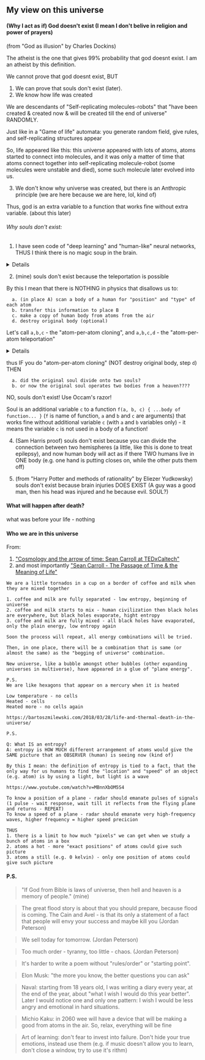 ## My view on this universe

#### (Why I act as if) God doesn't exist (I mean I don't belive in religion and power of prayers)

(from "God as illusion" by Charles Dockins)

The atheist is the one that gives 99% probability that god doesnt exist. I am an atheist by this definition.

We cannot prove that god doesnt exist, BUT

1. We can prove that souls don't exist (later).
2. We know how life was created

We are descendants of "Self-replicating molecules-robots" that "have been created & created now & will be created till the end of universe" RANDOMLY.

Just like in a "Game of life" automata: you generate random field, give rules, and self-replicating structures appear

So, life appeared like this: this universe appeared with lots of atoms, atoms started to connect into molecules, and it was only a matter of time that atoms connect together into self-replicating molecule-robot (some molecules were unstable and died), some such molecule later evolved into us.

3. We don't know why universe was created, but there is an Anthropic principle (we are here because we are here, lol, kind of)

Thus, god is an extra variable to a function that works fine without extra variable. (about this later)

###### Why souls don't exist:

1. I have seen code of "deep learning" and "human-like" neural networks, THUS I think there is no magic soup in the brain.

<details><pre>
    "Human-like" neural network works like this:

    a. each "axon" is just a number from 0.0 to 1.0 (represented as a data, a number, it really exists, not virtual, not only in code, and can be updated, this is a memory)
    b. IF the state of "axon" is more or equal to 0.5 THEN signal goes through axon ELSE doesnt
    c. "axon" have 1 input and 1 output
    d. "neuron" is just a connection, only in code, it collects input from axons, finds average input (sum of inputs divided by length of an input array) and outputs input to other axons

    Process

    You input an image data, like `[0.0, 1.0, 0.5]` (where 0 is white, 1 is black, 0.5 is gray).

    It goes through axons and neurons, and can output for example:
      an array `[0.0, 0.5]` which is the location of eyes for example
      OR just a one number DO_I_SEE_A_DOG (probability from 0.0 to 1.0)

    1. FOR EXAMPLE your neural network outputted DO_I_SEE_A_DOG probability 0.0 on an image with a dog. You know the probability should be 1.0. HOW TO UPDATE WEIGHTS so that is outputs 1.0 number?
    2. You make a copy of your neural network, You update RANDOMLY the weights, +0.1 to one weight, -0.1 to other weight of axon
    3. IF new neural network weights a better THEN replace old "brain" with new "brain" ELSE discard "new" brain, try again to create a "new" brain.

    ```javascript
    # image = load_image()
    image = [
      0.0, # white
      1.0, # black
      0.5, # grey
    ]

    const numberOfInputs = 3 # image.length - 1
    const numberOfNeuronsInHiddenLayer = 4 # there is only one hidden layer, but could be many
    const numberOfOutputs = 1 # because the doISeeDogProbability is only one number from 0.0 (zero percent probability) to 1.0 (100 percent probability)

    const makeAnArrayOfZerosWithLenght = (lengthOfArray) = Array.from({length: lengthOfArray}, () => 0.0)

    assert(makeAnArrayOfZerosWithLenght(3), [0.0, 0.0, 0.0])

    const axonsFromInputToLayer1 = [
      makeAnArrayOfZerosWithLenght(numberOfNeuronsInHiddenLayer), # 1st input to hidden layer
      makeAnArrayOfZerosWithLenght(numberOfNeuronsInHiddenLayer), # 2d input to hidden layer
      makeAnArrayOfZerosWithLenght(numberOfNeuronsInHiddenLayer), # 3d input to hidden layer
      makeAnArrayOfZerosWithLenght(numberOfNeuronsInHiddenLayer), # 4th input to hidden layer
    ]

    const axonsFromLayer1ToOutput = makeAnArrayOfZerosWithLenght(numberOfNeuronsInHiddenLayer)

    TODO: finish
    ```
   </pre>

   <img src="https://user-images.githubusercontent.com/7573215/162324220-cdc1699b-7090-4d9e-be93-2d72ef67adb4.png" alt="Banner" width="100%">
</details>


2. (mine) souls don't exist because the teleportation is possible

By this I mean that there is NOTHING in physics that disallows us to:

```
  a. (in place A) scan a body of a human for "position" and "type" of each atom
  b. transfer this information to place B
  c. make a copy of human body from atoms from the air
  d. destroy original body (optional)
```

Let's call `a,b,c` - the "atom-per-atom cloning", and `a,b,c,d` - the "atom-per-atom teleportation"

<details><pre>
I believe, the thought process of a new human will start from where the old body stopped thinking, because the memory is just a ratio of Calcium to Potassium (for example, don't remember), (neuron is just memory device that holds a number from 0.0 to 1.0, yes, unlike the previous example it stores state just like axon too, if average signal value is more than neuron state THEN signal is passed to other axons for example)

NOTE that teleporation is not like a quantum teleporation of electrons
</pre></details>

thus IF you do "atom-per-atom cloning" (NOT destroy original body, step `d`) THEN

```
  a. did the original soul divide onto two souls?
  b. or now the original soul operates two bodies from a heaven????
```

NO, souls don't exist! Use Occam's razor!

Soul is an additional variable `c` to a function `f(a, b, c) { ...body of function... }` (`f` is name of function, `a` and `b` and `c` are arguments) that works fine without additional variable `c` (with `a` and `b` variables only) - it means the variable `c` is not used in a body of a function!


4. (Sam Harris proof) souls don't exist because you can divide the connection between two hemispheres (a little, like this is done to treat epilepsy), and now human body will act as if there TWO humans live in ONE body (e.g. one hand is putting closes on, while the other puts them off)

5. (from "Harry Potter and methods of rationality" by Eliezer Yudkowsky) souls don't exist because brain injuries DOES EXIST (A guy was a good man, then his head was injured and he because evil. SOUL?)

#### What will happen after death?

what was before your life - nothing

#### Who we are in this universe

From:
1. ["Cosmology and the arrow of time: Sean Carroll at TEDxCaltech"](https://www.youtube.com/watch?v=WMaTyg8wR4Y)
2. and most importantly ["Sean Carroll - The Passage of Time & the Meaning of Life"](https://www.youtube.com/watch?v=7BH6XCRZad8)

```
We are a little tornados in a cup on a border of coffee and milk when they are mixed together

1. coffee and milk are fully separated - low entropy, beginning of universe
2. coffee and milk starts to mix - human civilization then black holes are everywhere, but black holes evaporate, hight entropy
3. coffee and milk are fully mixed - all black holes have evaporated, only the plain energy, low entropy again

Soon the process will repeat, all energy combinations will be tried.

Then, in one place, there will be a combination that is same (or almost the same) as the "begging of universe" combination.

New universe, like a bubble amongst other bubbles (other expanding universes in multiverse), have appeared in a glue of "plane energy".

P.S.
We are like hexagons that appear on a mercury when it is heated

Low temperature - no cells
Heated - cells
Heated more - no cells again

https://bartoszmilewski.com/2018/03/28/life-and-thermal-death-in-the-universe/

P.S.

Q: What IS an entropy?
A: entropy is HOW MUCH different arrangement of atoms would give the SAME picture that an OBSERVER (human) is seeing now (kind of)

By this I mean: the definition of entropy is tied to a fact, that the only way for us humans to find the "location" and "speed" of an object (e.g. atom) is by using a light, but light is a wave

https://www.youtube.com/watch?v=MBnnXbOM5S4

To know a position of a plane - radar should emanate pulses of signals (1 pulse - wait response, wait till it reflects from the flying plane and returns - REPEAT)
To know a speed of a plane - radar should emanate very high-frequency waves, higher frequency = higher speed precicion

THUS
1. there is a limit to how much "pixels" we can get when we study a bunch of atoms in a box
2. atoms a hot - more "exact positions" of atoms could give such picture
3. atoms a still (e.g. 0 kelvin) - only one position of atoms could give such picture
```

#### P.S.

> "If God from Bible is laws of universe, then hell and heaven is a memory of people." (mine)

> The great flood story is about that you should prepare, because flood is coming. The Cain and Avel - is that its only a statement of a fact that people will envy your success and maybe kill you (Jordan Peterson)

> We sell today for tomorrow. (Jordan Peterson)

> Too much order - tyranny, too little - chaos. (Jordan Peterson)

> It's harder to write a poem without "rules/order" or "starting point".

> Elon Musk: "the more you know, the better questions you can ask"

> Naval: starting from 18 years old, I was writing a diary every year, at the end of the year, about "what I wish I would do this year better". Later I would notice one and only one pattern: I wish I would be less angry and emotional in hard situations.

> Michio Kaku: in 2060 wee will have a device that will be making a good from atoms in the air. So, relax, everything will be fine

> Art of learning: don't fear to invest into failure. Don't hide your true emotions, instead use them (e.g. if music doesn't allow you to learn, don't close a window, try to use it's rithm)
